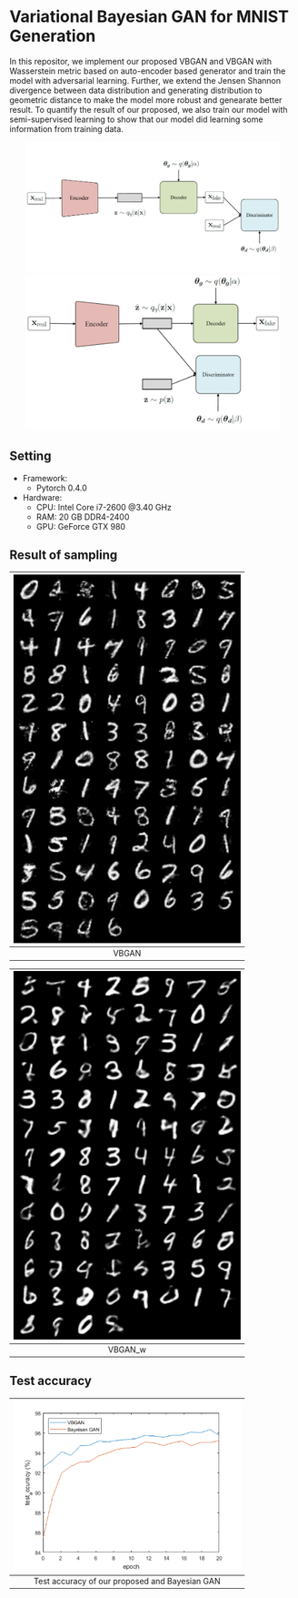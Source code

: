 # Variational Bayesian GAN for MNIST Generation
In this repositor, we implement our proposed VBGAN and VBGAN with Wasserstein metric based on auto-encoder based generator and train the model with adversarial learning. Further, we extend the Jensen Shannon divergence between data distribution and generating distribution to geometric distance to make the model more robust and genearate better result. To quantify the result of our proposed, we also train our model with semi-supervised learning to show that our model did learning some information from training data.

<p align="center">
  <img src="figures/Model_slide.PNG" width="450">
  <img src="figures/Model_slide_w.PNG" width="450">
</p>

## Setting
- Framework:
    - Pytorch 0.4.0
- Hardware:
	- CPU: Intel Core i7-2600 @3.40 GHz
	- RAM: 20 GB DDR4-2400
	- GPU: GeForce GTX 980

## Result of sampling
| <img src="figures/VBGAN_sam.png" width="400"> |
| :------------------------------------------------: |
| VBGAN                                   |

| <img src="figures/VBGAN_wasserstein_sam.png" width="400/"> |
| :--------------------------------------------------: |
| VBGAN_w                                           |

## Test accuracy
| <img src="figures/4000.png" width="400"> |
| :-----------------------------------------: |
| Test accuracy of our proposed and Bayesian GAN  |

